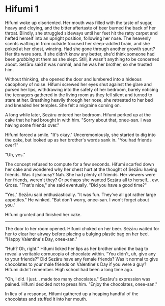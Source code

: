 # Hifumi 1

Hifumi woke up disoriented. Her mouth was filled with the taste of sugar, heavy and cloying, and the bitter aftertaste of beer burned the back of her throat. Blindly, she struggled sideways until her feet hit the ratty carpet and hefted herself into an upright position, following her nose. The heavenly scents wafting in from outside focused her sleep-addled brain, and she poked at her chest, wincing. Had she gone through another growth spurt? Her tits were sore. If she didn't know any better, she'd think someone had been *grabbing* at them as she slept. Still, it wasn't anything to be concerned about. Sezāru said it was normal, and he was her brother, so she trusted him.

Without thinking, she opened the door and lumbered into a hideous cacophony of noise. Hifumi screwed her eyes shut against the glare and pursed her lips, withdrawing into the safety of her bedroom, barely noticing the teenagers gathered in the living room as they fell silent and turned to stare at her. Breathing heavily through her nose, she retreated to her bed and kneaded her temples. She felt a migraine coming on.

A long while later, Sezāru entered her bedroom. Hifumi perked up at the cake that he had brought in with him. "Sorry about that, onee-san. I was having some friends over."

Hifumi forced a smile. "It's okay." Unceremoniously, she started to dig into the cake, but looked up as her brother's words sank in. "You had friends over?"

"Uh, yes."

The concept refused to compute for a few seconds. Hifumi scarfed down her cake and wondered why her chest hurt at the thought of Sezāru having friends. Was it jealousy? Nah. She had plenty of friends. Her viewers were her friends, weren't they? Or perhaps she wanted Sezāru all to herself... ew. Gross. "That's nice," she said eventually. "Did you have a good time?"

"Yes," Sezāru said enthusiastically. "It was fun. They've all got rather large appetites." He winked. "But don't worry, onee-san. I won't forget about you."

Hifumi grunted and finished her cake.
***
The door to her room opened. Hifumi choked on her beer. Sezāru waited for her to clear her airway before placing a bulging plastic bag on her bed. "Happy Valentine's Day, onee-san."

"Huh? Oh, right." Hifumi licked her lips as her brother untied the bag to reveal a veritable cornucopia of chocolate within. "You didn't, uh, give any to your friends?" Did Sezāru have any female friends? Was it normal to give chocolates to your male friends on Valentine's Day if you were a guy? Hifumi didn't remember. High school had been a long time ago.

"Oh, I did. I just... made too many chocolates." Sezāru's expression was pained. Hifumi decided not to press him. "Enjoy the chocolates, onee-san."

In lieu of a response, Hifumi gathered up a heaping handful of the chocolates and stuffed it into her mouth.